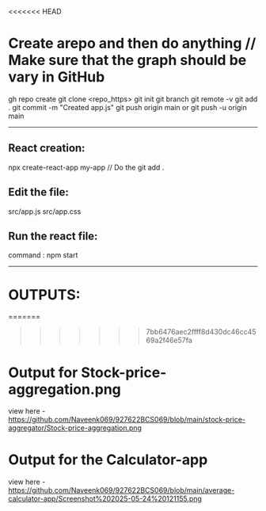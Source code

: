 <<<<<<< HEAD
# Create arepo and then do anything         // Make sure that the graph should be vary in GitHub

gh repo create
git clone <repo_https>
git init
git branch
git remote -v
git add .
git commit -m "Created app.js"
git push origin main  or  git push -u origin main

___________________________________________________________________


React creation:
---------------

npx create-react-app my-app       // Do the git add .

Edit the file:
-------------

src/app.js
src/app.css

Run the react file: 
-------------------

command : npm start

___________________________________________________________________

# OUTPUTS:

=======
>>>>>>> 7bb6476aec2ffff8d430dc46cc4569a2f46e57fa
# Output for Stock-price-aggregation.png
view here - https://github.com/Naveenk069/927622BCS069/blob/main/stock-price-aggregator/Stock-price-aggregation.png

# Output for the Calculator-app
view here - https://github.com/Naveenk069/927622BCS069/blob/main/average-calculator-app/Screenshot%202025-05-24%20121155.png
